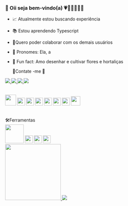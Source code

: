 ### 🌈 Oii seja bem-vindo(a) 💗🧡💛💚💙💜


- 📈 Atualmente estou buscando experiência 
- 📚 Estou aprendendo Typescript
- 🤝Quero poder colaborar com os demais usuários
- 🌸 Pronomes: Ela, a
- 🌼 Fun fact: Amo desenhar e cultivar flores e hortaliças



  💖Contate -me 📩
 <div>
  <a href="mailto:morganavrsantos@gmail.com"> <img src="https://img.shields.io/badge/Gmail-D14836?style=for-the-badge&logo=gmail&logoColor=white&link=mailto:morganavrsantos@gmail.com">   </a>
    <a href="https://api.whatsapp.com/send?phone=+55519810245555 "> <img src="https://img.shields.io/badge/WhatsApp-25D366?style=for-the-badge&logo=whatsapp&logoColor=white&link=https://api.whatsapp.com/send?phone=+5551981024555&text=Hello!">   </a>
 <a href="https://www.linkedin.com/in/morgana-viegas-6b963819a/">  <img src="https://img.shields.io/badge/LinkedIn-0077B5?style=for-the-badge&logo=linkedin&logoColor=white"> </a>
  <a href="https://www.instagram.com/morgana_rau/"> <img src="https://img.shields.io/badge/Instagram-E4405F?style=for-the-badge&logo=instagram&logoColor=white"> </a>
 </div>
 <br></br>
 
<div>
<img src="https://cdn.jsdelivr.net/gh/devicons/devicon/icons/java/java-plain.svg" height="35" />
 <img src="https://cdn.jsdelivr.net/gh/devicons/devicon/icons/python/python-plain.svg" height="25" />
 <img src="https://cdn.jsdelivr.net/gh/devicons/devicon/icons/html5/html5-plain.svg" height="25"/>
 <img src="https://cdn.jsdelivr.net/gh/devicons/devicon/icons/javascript/javascript-plain.svg"  height="25"/>
 <img src="https://cdn.jsdelivr.net/gh/devicons/devicon/icons/angularjs/angularjs-plain.svg" height="25"/>
 <img src="https://cdn.jsdelivr.net/gh/devicons/devicon/icons/typescript/typescript-original.svg" height="25"/>
 <img src="https://cdn.jsdelivr.net/gh/devicons/devicon/icons/css3/css3-plain.svg" height="25" />
 <img src="https://cdn.jsdelivr.net/gh/devicons/devicon/icons/php/php-plain.svg" height="30" />
</div>
<br> </br>
🛠Ferramentas
<div>
<img src="https://cdn.jsdelivr.net/gh/devicons/devicon/icons/mysql/mysql-plain-wordmark.svg" height="60"/>
<img src="https://cdn.jsdelivr.net/gh/devicons/devicon/icons/git/git-original.svg" height="25"/>
<img src="https://cdn.jsdelivr.net/gh/devicons/devicon/icons/vscode/vscode-original.svg" height="25" />
 <img src="https://cdn.jsdelivr.net/gh/devicons/devicon/icons/photoshop/photoshop-plain.svg" height="25" />
</div>
 
 <a href=" https://github.com/MorganaRau" >
<img height= "180cm" src="https://github-readme-stats.vercel.app/api?username=MorganaRau&show_icons=true&theme=jolly" />
<img  src="https://github-readme-stats.vercel.app/api/top-langs/?username=MorganaRau&layout=compact&theme=jolly"  />

</div>
